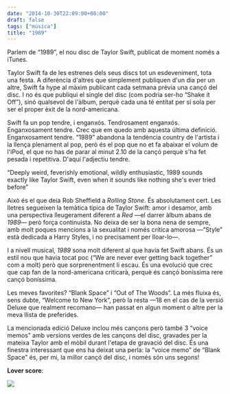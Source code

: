 ```yaml
---
date: "2014-10-30T22:09:00+00:00"
draft: false
tags: ["música"]
title: "1989"
---
```

Parlem de “1989”, el nou disc de Taylor Swift, publicat de moment només a iTunes.

<!-- more -->

<span class="pDropCap">T</span>aylor Swift fa de les estrenes dels seus discs tot un esdeveniment, tota una festa. A diferència d'altres que simplement publiquen d'un dia per un altre, Swift fa hype al màxim publicant cada setmana prèvia una cançó del disc. I no és que publiqui el single del disc (com podria ser-ho “Shake it Off”), sinó qualsevol de l'àlbum, perquè cada una té entitat per si sola per ser el proper èxit de la nord-americana.

Swift fa un pop tendre, i enganxós. Tendrosament enganxós. Enganxosament tendre. Crec que em quedo amb aquesta última definició. Enganxosament tendre. “1989” abandona la tendència country de l'artista i la llença plenament al pop, però és el pop que no et fa abaixar el volum de l'iPod, el que no has de parar al minut 2.10 de la cançó perquè s'ha fet pesada i repetitiva. D'aquí l'adjectiu tendre.

<p class="pQuote">“Deeply weird, feverishly emotional, wildly enthusiastic, 1989 sounds exactly like Taylor Swift, even when it sounds like nothing she's ever tried before”</p>

Això és el que deia Rob Sheffield a *Rolling Stone*. És absolutament cert. Les lletres segueixen la temàtica típica de Taylor Swift: amor i desamor, amb una perspectiva lleugerament diferent a *Red* —el darrer àlbum abans de *1989*— però força continuista. No deixa de ser la bona nena de sempre, amb molt poques mencions a la sexualitat i només crítica amorosa —“Style” està dedicada a Harry Styles, i no precisament per lloar-lo—.

I a nivell musical, *1989* sona molt diferent al que havia fet Swift abans. És un estil nou que havia tocat poc (“We are never ever getting back together” com a molt) però que sorprenentment li escau. És una evolució que crec que cap fan de la nord-americana criticarà, perquè és cançó boníssima rere cançó boníssima.

Les meves favorites? “Blank Space” i “Out of The Woods”. La més fluixa és, sens dubte, “Welcome to New York”, però la resta —18 en el cas de la versió Deluxe que realment recomano— han passat en algun moment o altre per la meva llista de preferides.

La mencionada edició Deluxe inclou més cançons però també 3 “voice memos” amb versions verdes de les cançons del disc, gravades per la mateixa Taylor amb el mòbil durant l'etapa de gravació del disc. És una finestra interessant que ens ha deixat una perla: la “voice memo” de “Blank Space” és, per mi, la millor cançó del disc, i només són uns segons!

**Lover score**: <span class="fa fa-heart"></span> <span class="fa fa-heart"></span> <span class="fa fa-heart"></span> <span class="fa fa-heart"> </span> <span class="fa fa-heart"></span>

<img id="splashFade" src="http://i.imgur.com/6g0OFv9.jpg"/>
